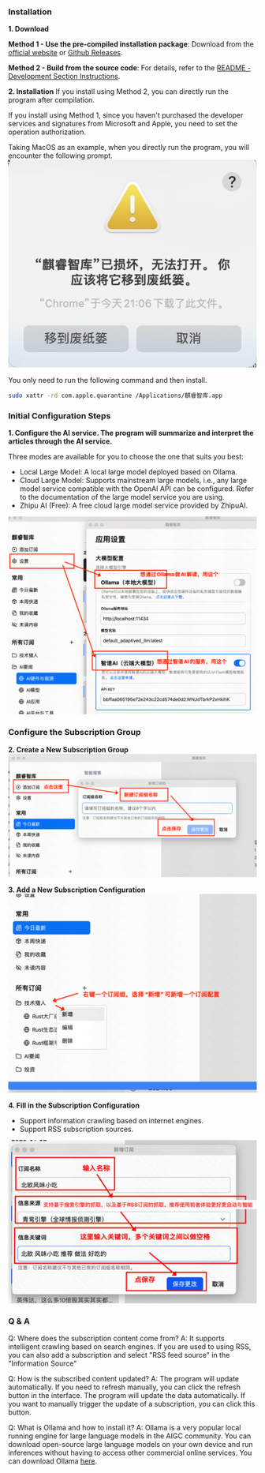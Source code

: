 ### Installation
**1. Download**

**Method 1 - Use the pre-compiled installation package**: Download from the [official website](https://aiqino.netlify.app) or [Github Releases](https://github.com/sopaco/saga-reader/releases).

**Method 2 - Build from the source code**: For details, refer to the [README - Development Section Instructions](https://github.com/sopaco/saga-reader?tab=readme-ov-file#development).

**2. Installation**
If you install using Method 2, you can directly run the program after compilation.

If you install using Method 1, since you haven't purchased the developer services and signatures from Microsoft and Apple, you need to set the operation authorization.

Taking MacOS as an example, when you directly run the program, you will encounter the following prompt.
![](assets/how-to-use-install-uncertificate-zh.webp)

You only need to run the following command and then install.
``` sh
sudo xattr -rd com.apple.quarantine /Applications/麒睿智库.app
```

### Initial Configuration Steps
**1. Configure the AI service. The program will summarize and interpret the articles through the AI service.**

Three modes are available for you to choose the one that suits you best:
- Local Large Model: A local large model deployed based on Ollama.
- Cloud Large Model: Supports mainstream large models, i.e., any large model service compatible with the OpenAI API can be configured. Refer to the documentation of the large model service you are using.
- Zhipu AI (Free): A free cloud large model service provided by ZhipuAI.

![](assets/how-to-use-settings-zh.png)

### Configure the Subscription Group
**2. Create a New Subscription Group**
![](assets/how-to-use-add-feeds-package-zh.png)

**3. Add a New Subscription Configuration**
![](assets/how-to-use-add-feed-zh.png)

**4. Fill in the Subscription Configuration**

+ Support information crawling based on internet engines.
+ Support RSS subscription sources.

![](assets/how-to-use-edit-feed-zh.png)

### Q & A
Q: Where does the subscription content come from?
A: It supports intelligent crawling based on search engines. If you are used to using RSS, you can also add a subscription and select "RSS feed source" in the "Information Source"

Q: How is the subscribed content updated?
A: The program will update automatically. If you need to refresh manually, you can click the refresh button in the interface. The program will update the data automatically. If you want to manually trigger the update of a subscription, you can click this button.

Q: What is Ollama and how to install it?
A: Ollama is a very popular local running engine for large language models in the AIGC community. You can download open-source large language models on your own device and run inferences without having to access other commercial online services. You can download Ollama [here](https://ollama.com/download).
